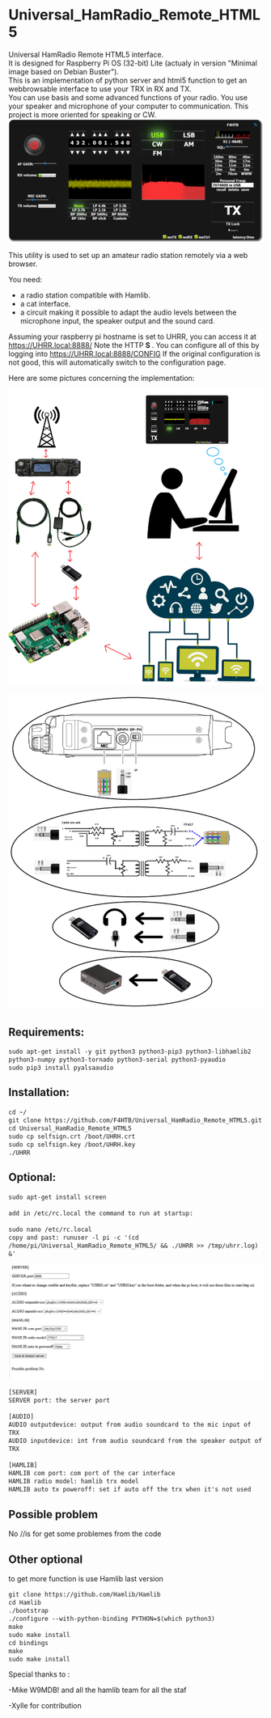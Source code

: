 # Universal_HamRadio_Remote_HTML5
Universal HamRadio Remote HTML5 interface.<br>
It is designed for Raspberry Pi OS (32-bit) Lite (actualy in version "Minimal image based on Debian Buster").<br>
This is an implementation of python server and html5 function to get an webbrowsable interface to use your TRX in RX and TX.<br>
You can use basis and some advanced functions of your radio.
You use your speaker and microphone of your computer to communication.
This project is more oriented for speaking or CW.
<br>
![alt text](README/UHRR_Pict.png)

This utility is used to set up an amateur radio station remotely via a web browser.

You need:
- a radio station compatible with Hamlib.
- a cat interface.
- a circuit making it possible to adapt the audio levels between the microphone input, the speaker output and the sound card.

Assuming your raspberry pi hostname is set to UHRR, you can access it at https://UHRR.local:8888/
Note the HTTP <b> S </b>.
You can configure all of this by logging into https://UHRR.local:8888/CONFIG
If the original configuration is not good, this will automatically switch to the configuration page.

Here are some pictures concerning the implementation:


![alt text](README/func_princ.png)

![alt text](README/sound_diagram.png)

## Requirements:
```
sudo apt-get install -y git python3 python3-pip3 python3-libhamlib2 python3-numpy python3-tornado python3-serial python3-pyaudio
sudo pip3 install pyalsaaudio
```

## Installation:
```
cd ~/
git clone https://github.com/F4HTB/Universal_HamRadio_Remote_HTML5.git
cd Universal_HamRadio_Remote_HTML5
sudo cp selfsign.crt /boot/UHRH.crt
sudo cp selfsign.key /boot/UHRH.key
./UHRR
```
## Optional:

```
sudo apt-get install screen

add in /etc/rc.local the command to run at startup:

sudo nano /etc/rc.local
copy and past: runuser -l pi -c '(cd /home/pi/Universal_HamRadio_Remote_HTML5/ && ./UHRR >> /tmp/uhrr.log) &'
```
![alt text](README/UHRR_conf_Pict.png)

```
[SERVER]
SERVER port: the server port

[AUDIO]
AUDIO outputdevice: output from audio soundcard to the mic input of TRX
AUDIO inputdevice: int from audio soundcard from the speaker output of TRX

[HAMLIB]
HAMLIB com port: com port of the car interface
HAMLIB radio model: hamlib trx model
HAMLIB auto tx poweroff: set if auto off the trx when it's not used
```
## Possible problem
No //is for get some problemes from the code
## Other optional
to get more function is use Hamlib last version
```
git clone https://github.com/Hamlib/Hamlib
cd Hamlib
./bootstrap
./configure --with-python-binding PYTHON=$(which python3)
make
sudo make install
cd bindings
make
sudo make install

```
Special thanks to :

-Mike W9MDB! and all the hamlib team for all the staf

-Xylle for contribution

